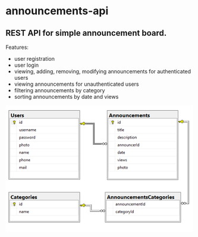 # announcements-api

## REST API for simple announcement board.

Features:
- user registration
- user login
- viewing, adding, removing, modifying announcements for authenticated users
- viewing announcements for unauthenticated users
- filtering announcements by category
- sorting announcements by date and views

![db schema](announcements-db-diagram-vertical.PNG)
